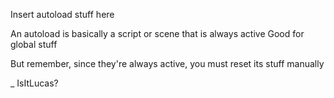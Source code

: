 Insert autoload stuff here

An autoload is basically a script or scene that is always active
Good for global stuff

But remember, since they're always active, you must reset its stuff
manually

_ IsItLucas?
